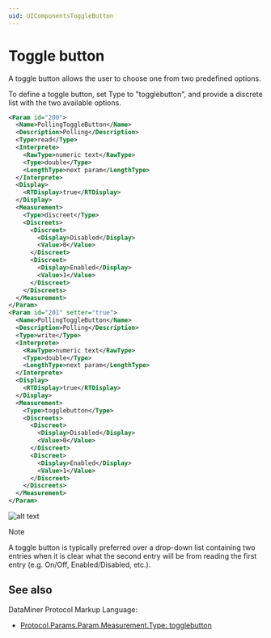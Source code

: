 ```yaml
---
uid: UIComponentsToggleButton
---
```


# Toggle button

A toggle button allows the user to choose one from two predefined options.

To define a toggle button, set Type to "togglebutton", and provide a discrete list with the two available options.

```xml
<Param id="200">
  <Name>PollingToggleButton</Name>
  <Description>Polling</Description>
  <Type>read</Type>
  <Interprete>
    <RawType>numeric text</RawType>
    <Type>double</Type>
    <LengthType>next param</LengthType>
  </Interprete>
  <Display>
    <RTDisplay>true</RTDisplay>
  </Display>
  <Measurement>
    <Type>discreet</Type>
    <Discreets>
      <Discreet>
        <Display>Disabled</Display>
        <Value>0</Value>
      </Discreet>
      <Discreet>
        <Display>Enabled</Display>
        <Value>1</Value>
      </Discreet>
    </Discreets>
  </Measurement>
</Param>
<Param id="201" setter="true">
  <Name>PollingToggleButton</Name>
  <Description>Polling</Description>
  <Type>write</Type>
  <Interprete>
    <RawType>numeric text</RawType>
    <Type>double</Type>
    <LengthType>next param</LengthType>
  </Interprete>
  <Display>
    <RTDisplay>true</RTDisplay>
  </Display>
  <Measurement>
    <Type>togglebutton</Type>
    <Discreets>
      <Discreet>
        <Display>Disabled</Display>
        <Value>0</Value>
      </Discreet>
      <Discreet>
        <Display>Enabled</Display>
        <Value>1</Value>
      </Discreet>
    </Discreets>
  </Measurement>
</Param>
```

![alt text](../../images/uitogglebutton.png "DataMiner Cube toggle button")

> [!NOTE]
> A toggle button is typically preferred over a drop-down list containing two entries when it is clear what the second entry will be from reading the first entry (e.g. On/Off, Enabled/Disabled, etc.).

## See also

DataMiner Protocol Markup Language:

- [Protocol.Params.Param.Measurement.Type: togglebutton](xref:Protocol.Params.Param.Measurement.Type#togglebutton)
